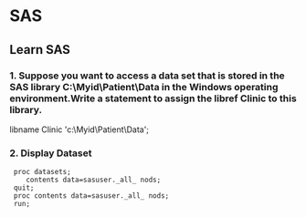 # SAS
## Learn SAS
### 1. Suppose you want to access a data set that is stored in the SAS library C:\Myid\Patient\Data in the Windows operating environment.Write a statement to assign the libref Clinic to this library.
libname Clinic 'c:\Myid\Patient\Data'; <br>
### 2. Display Dataset
     proc datasets;
        contents data=sasuser._all_ nods;
     quit;
     proc contents data=sasuser._all_ nods;
     run;
